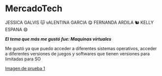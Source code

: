# MercadoTech
JESSICA GALVIS :kissing_cat:
vALENTINA GARCIA :yum:
FERNANDA ARDILA :chipmunk:
KELLY ESPANA :smile:

***El tema que más me gustó fue: Maquinas virtuales***

Me gustó ya que puedo acceder a diferentes sistemas operativos,
acceder a diferentes versiones de juegos y softwares que tienen versiones
para limitadas para SO

[Imagen de prueba 1](https://www.softzone.es/programas/sistema/como-instalar-usar-dos-sistemas-operativos/)
